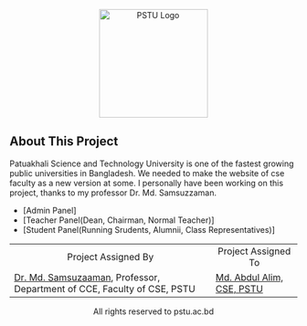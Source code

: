 <p align="center"><a href="http://pstu.ac.bd/" target="_blank"><img src="http://pstu.ac.bd/images/settings/pstulogo.png" width="190" height="190" alt="PSTU Logo"></a></p>

## About This Project

Patuakhali Science and Technology University is one of the fastest growing public universities in Bangladesh. We needed to make the website of cse faculty as a new version at some.  I personally have been working on this project, thanks to my professor Dr. Md. Samsuzzaman.

- [Admin Panel]
- [Teacher Panel(Dean, Chairman, Normal Teacher)]
- [Student Panel(Running Srudents, Alumnii, Class Representatives)]


<table align="center">
    <tr>
        <td align='center'>Project Assigned By</td>
        <td align='center'>Project Assigned To</td>
    </tr>
    <tr>
    <td> <a href="http://pstu.ac.bd/teachers/samsuzzaman" target='_blank'>Dr. Md. Samsuzaaman</a>, Professor</a>, Department of CCE, Faculty of CSE, PSTU</td>
    <td><a href="https://github.com/DevAbdulAlimRony" target="_blank">Md. Abdul Alim, CSE, PSTU</a></td>
    </tr>
</table>

<p align="center">All rights reserved to pstu.ac.bd</p>
